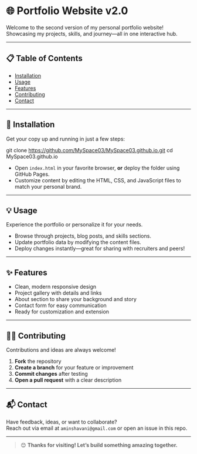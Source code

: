 # 🌐 Portfolio Website v2.0

Welcome to the second version of my personal portfolio website!  
Showcasing my projects, skills, and journey—all in one interactive hub.

---

## 📋 Table of Contents

- [Installation](#installation)
- [Usage](#usage)
- [Features](#features)
- [Contributing](#contributing)
- [Contact](#contact)

---

## 🚀 Installation

Get your copy up and running in just a few steps:

git clone https://github.com/MySpace03/MySpace03.github.io.git
cd MySpace03.github.io


- Open `index.html` in your favorite browser, **or** deploy the folder using GitHub Pages.
- Customize content by editing the HTML, CSS, and JavaScript files to match your personal brand.

---

## 💡 Usage

Experience the portfolio or personalize it for your needs.

- Browse through projects, blog posts, and skills sections.
- Update portfolio data by modifying the content files.
- Deploy changes instantly—great for sharing with recruiters and peers!

---

## ✨ Features

- Clean, modern responsive design
- Project gallery with details and links
- About section to share your background and story
- Contact form for easy communication
- Ready for customization and extension

---

## 👩‍💻 Contributing

Contributions and ideas are always welcome!

1. **Fork** the repository
2. **Create a branch** for your feature or improvement
3. **Commit changes** after testing
4. **Open a pull request** with a clear description

---

## 📬 Contact

Have feedback, ideas, or want to collaborate?  
Reach out via email at `aminshavani@gmail.com` or open an issue in this repo.

---

> 😊 **Thanks for visiting! Let’s build something amazing together.**
